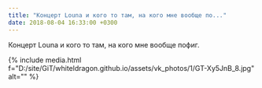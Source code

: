 ```yaml
---
title: "Концерт Louna и кого то там, на кого мне вообще по..."
date: 2018-08-04 16:33:00 +0300
---
```


Концерт Louna и кого то там, на кого мне вообще пофиг.

{% include media.html f="D:/site/GiT/whiteldragon.github.io/assets/vk_photos/1/GT-Xy5JnB_8.jpg" alt="" %}

